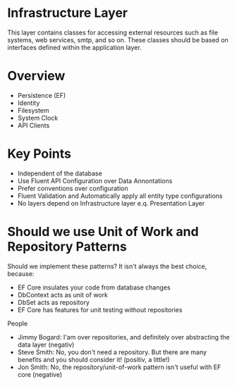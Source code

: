 ﻿# Infrastructure Layer

This layer contains classes for accessing external resources such as file systems, web services, smtp, and so on.
These classes should be based on interfaces defined within the application layer.

# Overview
* Persistence (EF)
* Identity
* Filesystem
* System Clock
* API Clients

# Key Points
* Independent of the database
* Use Fluent API Configuration over Data Annontations
* Prefer conventions over configuration
* Fluent Validation and Automatically apply all entity type configurations
* No layers depend on Infrastructure layer e.q. Presentation Layer


# Should we use Unit of Work and Repository Patterns
Should we implement these patterns?
It isn't always the best choice, because:
* EF Core insulates your code from database changes
* DbContext acts as unit of work
* DbSet acts as repository
* EF Core has features for unit testing without repositories

People
* Jimmy Bogard: I'am over repositories, and definitely over abstracting the data layer (negativ)
* Steve Smith: No, you don't need a repository. But there are many benefits and you should consider it! (positiv, a little!)
* Jon Smith: No, the repository/unit-of-work pattern isn't useful with EF core (negative)